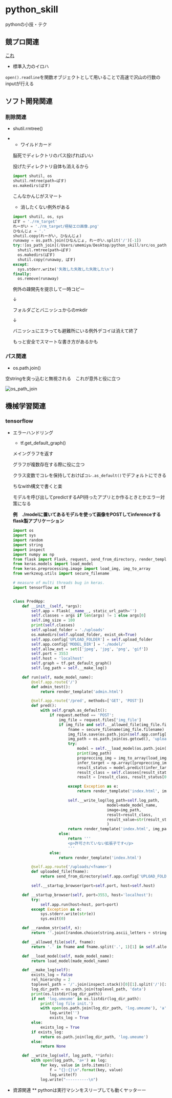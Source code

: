 # python_skill
pythonの小技・テク

## 競プロ関連
[これ](./fast_input.py)

* 標準入力のイロハ

```open().readline```を関数オブジェクトとして用いることで高速で沢山の行数のinputが行える



## ソフト開発関連

### 削除関連

* shutil.rmtree()

* * ワイルドカード

  脳死でディレクトリのパス投げればいい

  投げたディレクトリ自体も消えるから

  ```python
  import shutil, os
  shutil.rmtree(path=ぱす)
  os.makedirs(ぱす)
  ```

  

  こんなかんじがスマート

  

  * 消したくない例外がある

  ```python
  import shutil, os, sys
  ぱす = './rm_target'
  れーがい = './rm_target/極秘エロ画像.png'
  ひなんじょ = '.'
  shutil.copy(れーがい, ひなんじょ)
  runaway = os.path.join(ひなんじょ, れーがい.split('/')[-1])
  try:![os_path_join](/Users/umemiya/Desktop/python_skill/src/os_path_join.png)
    shutil.rmtree(path=ぱす)
    os.makedirs(ぱす)
    shutil.copy(runaway, ぱす)
  except:
    sys.stderr.write('失敗した失敗した失敗した\n')
  finally:
    os.remove(runaway)
  ```

  例外の疎開先を提示して一時コピー

  ↓

  フォルダごとバニッシュからのmkdir

  ↓

  バニッシュにエラっても避難所にいる例外デコイは消えて終了  

    

  もっと安全でスマートな書き方があるかも



### パス関連

* os.path.join()

空stringを突っ込むと無視される　これが意外と役に立つ

![os_path_join](./src/os_path_join.png)



## 機械学習関連

### tensorflow

* エラーハンドリング

  * tf.get_default_graph()

  メイングラフを返す

  グラフが複数存在する際に役に立つ

  クラス変数でコレを保持しておけば```コレ.as_default()```でデフォルトにできる

  ちなwith構文で書くと楽

  モデルを呼び出してpredictするAPI持ったアプリとか作るときとかエラー対策になる

  

  **例　./modelに置いてあるモデルを使って画像をPOSTしてinferenceするflask製アプリケーション**

  ```python
  import os
  import sys
  import random
  import string
  import inspect
  import numpy as np
  from flask import Flask, request, send_from_directory, render_template, redirect, url_for
  from keras.models import load_model
  from keras.preprocessing.image import load_img, img_to_array
  from werkzeug.utils import secure_filename
  
  # measure of multi threads bug in keras.
  import tensorflow as tf
  
  
  class PredApp:
      def __init__(self, *args):
          self.app = Flask(__name__, static_url_path='')
          self.classes = args if len(args) != 1 else args[0]
          self.img_size = 100
          print(self.classes)
          self.upload_folder = './uploads'
          os.makedirs(self.upload_folder, exist_ok=True)
          self.app.config['UPLOAD_FOLDER'] = self.upload_folder
          self.app.config['MODEL_DIR'] = './model/'
          self.allow_ext = set(['jpeg', 'jpg', 'png', 'gif'])
          self.port = 3553
          self.host = 'localhost'
          self.graph = tf.get_default_graph()
          self.log_path = self.__make_log()
  
      def run(self, made_model_name):
          @self.app.route('/')
          def admin_test():
              return render_template('admin.html')
  
          @self.app.route('/pred', methods=['GET', 'POST'])
          def pred():
              with self.graph.as_default():
                  if request.method == 'POST':
                      img_file = request.files['img_file']
                      if img_file and self.__allowed_file(img_file.filename):
                          fname = secure_filename(img_file.filename)
                          img_file.save(os.path.join(self.app.config['UPLOAD_FOLDER'], fname))
                          img_path = os.path.join(os.getcwd(), 'uploads', fname)
                          try:
                              model = self.__load_model(os.path.join(self.app.config['MODEL_DIR'], made_model_name))
                              print(img_path)
                              propreccing_img = img_to_array(load_img(img_path, grayscale=True, target_size=(self.img_size, self.img_size)))
                              infer_target = np.array([propreccing_img]).astype('float32') / 255
                              result_status = model.predict(infer_target, verbose=0, batch_size=1)
                              result_class = self.classes[result_status[0].argmax()]
                              result = [result_class, result_status[0]]
  
                          except Exception as e:
                              return render_template('index.html', img_path=img_path, result=str(e))
  
                          self.__write_log(log_path=self.log_path,
                                           model=made_model_name,
                                           image=img_path,
                                           result=result_class,
                                           result_value=str(result_status[0][result_status[0].argmax()])
                                           )
                          return render_template('index.html', img_path=img_path, result=result)
                      else:
                          return '''
                          <p>許可されていない拡張子です</p>
                          '''
                  else:
                      return render_template('index.html')
  
          @self.app.route('/uploads/<fname>')
          def uploaded_file(fname):
              return send_from_directory(self.app.config['UPLOAD_FOLDER'], fname)
  
          self.__startup_browser(port=self.port, host=self.host)
  
      def __startup_browser(self, port=3553, host='localhost'):
          try:
              self.app.run(host=host, port=port)
          except Exception as e:
              sys.stderr.write(str(e))
              sys.exit(0)
  
      def __random_str(self, n):
          return ''.join([random.choice(string.ascii_letters + string.digits) for i in range(n)])
  
      def __allowed_file(self, fname):
          return '.' in fname and fname.split('.', 1)[1] in self.allow_ext
  
      def __load_model(self, made_model_name):
          return load_model(made_model_name)
  
      def __make_log(self):
          exists_log = False
          rel_hierarchy = 2
          toplevel_path = '/'.join(inspect.stack()[0][1].split('/')[:-rel_hierarchy])
          log_dir_path = os.path.join(toplevel_path, 'data')
          print(os.listdir(log_dir_path))
          if not 'log.umeume' in os.listdir(log_dir_path):
              print('log file init.')
              with open(os.path.join(log_dir_path, 'log.umeume'), 'a') as log:
                  log.write('')
                  exists_log = True
          else:
              exists_log = True
          if exists_log:
              return os.path.join(log_dir_path, 'log.umeume')
          else:
              return None
  
      def __write_log(self, log_path, **info):
          with open(log_path, 'a+') as log:
              for key, value in info.items():
                  f = "{}:{}\n".format(key, value)
                  log.write(f)
              log.write("----------\n")
  ```

* 資源関連
** pythonは実行マシンをスリープしても動くヤッターー